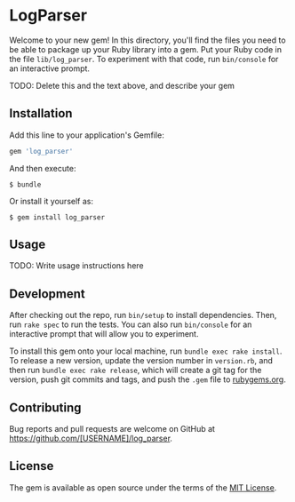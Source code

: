 # LogParser

Welcome to your new gem! In this directory, you'll find the files you need to be able to package up your Ruby library into a gem. Put your Ruby code in the file `lib/log_parser`. To experiment with that code, run `bin/console` for an interactive prompt.

TODO: Delete this and the text above, and describe your gem

## Installation

Add this line to your application's Gemfile:

```ruby
gem 'log_parser'
```

And then execute:

    $ bundle

Or install it yourself as:

    $ gem install log_parser

## Usage

TODO: Write usage instructions here

## Development

After checking out the repo, run `bin/setup` to install dependencies. Then, run `rake spec` to run the tests. You can also run `bin/console` for an interactive prompt that will allow you to experiment.

To install this gem onto your local machine, run `bundle exec rake install`. To release a new version, update the version number in `version.rb`, and then run `bundle exec rake release`, which will create a git tag for the version, push git commits and tags, and push the `.gem` file to [rubygems.org](https://rubygems.org).

## Contributing

Bug reports and pull requests are welcome on GitHub at https://github.com/[USERNAME]/log_parser.


## License

The gem is available as open source under the terms of the [MIT License](http://opensource.org/licenses/MIT).

